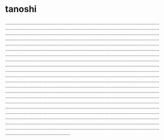 # tanoshi

................................................................................................................................................................................................................................................................................................................................................................................................................................................................................................................................................................................................................................................................................................................................................................................................................................................................................................................................................................................................................................................................................................................................................................................................................................................................................................................................................................................................................................................................................................................................................................................................................................................................................................................................................................................................................................................................................................................................................................................................................................................................................................................................................................................................................................................................................................................................................................................................................................................................................................................................................................................................................................................................................................................................................................